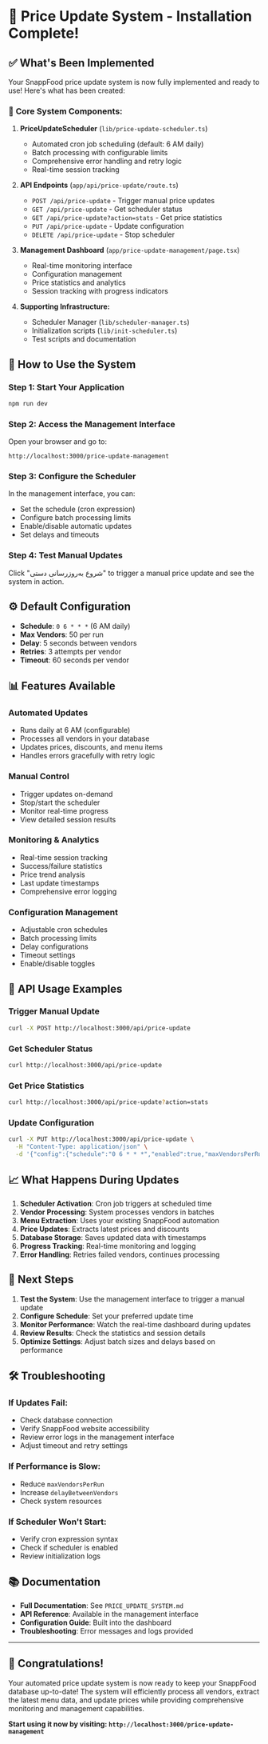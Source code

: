 # 🎉 Price Update System - Installation Complete!

## ✅ What's Been Implemented

Your SnappFood price update system is now fully implemented and ready to use! Here's what has been created:

### 🔧 **Core System Components:**

1. **PriceUpdateScheduler** (`lib/price-update-scheduler.ts`)
   - Automated cron job scheduling (default: 6 AM daily)
   - Batch processing with configurable limits
   - Comprehensive error handling and retry logic
   - Real-time session tracking

2. **API Endpoints** (`app/api/price-update/route.ts`)
   - `POST /api/price-update` - Trigger manual price updates
   - `GET /api/price-update` - Get scheduler status
   - `GET /api/price-update?action=stats` - Get price statistics
   - `PUT /api/price-update` - Update configuration
   - `DELETE /api/price-update` - Stop scheduler

3. **Management Dashboard** (`app/price-update-management/page.tsx`)
   - Real-time monitoring interface
   - Configuration management
   - Price statistics and analytics
   - Session tracking with progress indicators

4. **Supporting Infrastructure:**
   - Scheduler Manager (`lib/scheduler-manager.ts`)
   - Initialization scripts (`lib/init-scheduler.ts`)
   - Test scripts and documentation

## 🚀 **How to Use the System**

### **Step 1: Start Your Application**
```bash
npm run dev
```

### **Step 2: Access the Management Interface**
Open your browser and go to:
```
http://localhost:3000/price-update-management
```

### **Step 3: Configure the Scheduler**
In the management interface, you can:
- Set the schedule (cron expression)
- Configure batch processing limits
- Enable/disable automatic updates
- Set delays and timeouts

### **Step 4: Test Manual Updates**
Click "شروع به‌روزرسانی دستی" to trigger a manual price update and see the system in action.

## ⚙️ **Default Configuration**

- **Schedule**: `0 6 * * *` (6 AM daily)
- **Max Vendors**: 50 per run
- **Delay**: 5 seconds between vendors
- **Retries**: 3 attempts per vendor
- **Timeout**: 60 seconds per vendor

## 📊 **Features Available**

### **Automated Updates**
- Runs daily at 6 AM (configurable)
- Processes all vendors in your database
- Updates prices, discounts, and menu items
- Handles errors gracefully with retry logic

### **Manual Control**
- Trigger updates on-demand
- Stop/start the scheduler
- Monitor real-time progress
- View detailed session results

### **Monitoring & Analytics**
- Real-time session tracking
- Success/failure statistics
- Price trend analysis
- Last update timestamps
- Comprehensive error logging

### **Configuration Management**
- Adjustable cron schedules
- Batch processing limits
- Delay configurations
- Timeout settings
- Enable/disable toggles

## 🔧 **API Usage Examples**

### **Trigger Manual Update**
```bash
curl -X POST http://localhost:3000/api/price-update
```

### **Get Scheduler Status**
```bash
curl http://localhost:3000/api/price-update
```

### **Get Price Statistics**
```bash
curl http://localhost:3000/api/price-update?action=stats
```

### **Update Configuration**
```bash
curl -X PUT http://localhost:3000/api/price-update \
  -H "Content-Type: application/json" \
  -d '{"config":{"schedule":"0 6 * * *","enabled":true,"maxVendorsPerRun":30}}'
```

## 📈 **What Happens During Updates**

1. **Scheduler Activation**: Cron job triggers at scheduled time
2. **Vendor Processing**: System processes vendors in batches
3. **Menu Extraction**: Uses your existing SnappFood automation
4. **Price Updates**: Extracts latest prices and discounts
5. **Database Storage**: Saves updated data with timestamps
6. **Progress Tracking**: Real-time monitoring and logging
7. **Error Handling**: Retries failed vendors, continues processing

## 🎯 **Next Steps**

1. **Test the System**: Use the management interface to trigger a manual update
2. **Configure Schedule**: Set your preferred update time
3. **Monitor Performance**: Watch the real-time dashboard during updates
4. **Review Results**: Check the statistics and session details
5. **Optimize Settings**: Adjust batch sizes and delays based on performance

## 🛠️ **Troubleshooting**

### **If Updates Fail:**
- Check database connection
- Verify SnappFood website accessibility
- Review error logs in the management interface
- Adjust timeout and retry settings

### **If Performance is Slow:**
- Reduce `maxVendorsPerRun`
- Increase `delayBetweenVendors`
- Check system resources

### **If Scheduler Won't Start:**
- Verify cron expression syntax
- Check if scheduler is enabled
- Review initialization logs

## 📚 **Documentation**

- **Full Documentation**: See `PRICE_UPDATE_SYSTEM.md`
- **API Reference**: Available in the management interface
- **Configuration Guide**: Built into the dashboard
- **Troubleshooting**: Error messages and logs provided

---

## 🎉 **Congratulations!**

Your automated price update system is now ready to keep your SnappFood database up-to-date! The system will efficiently process all vendors, extract the latest menu data, and update prices while providing comprehensive monitoring and management capabilities.

**Start using it now by visiting: `http://localhost:3000/price-update-management`**
